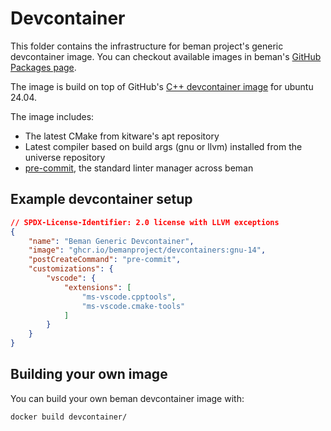# Devcontainer

<!-- SPDX-License-Identifier: 2.0 license with LLVM exceptions -->

This folder contains the infrastructure for beman project's 
generic devcontainer image. You can checkout available images in beman's 
[GitHub Packages page](https://github.com/orgs/bemanproject/packages/container/package/devcontainers).

The image is build on top of GitHub's 
[C++ devcontainer image](https://github.com/devcontainers/images/tree/main/src/cpp)
for ubuntu 24.04.

The image includes:

- The latest CMake from kitware's apt repository
- Latest compiler based on build args (gnu or llvm) installed from the universe repository
- [pre-commit](https://pre-commit.com/), the standard linter manager across beman

## Example devcontainer setup

```json
// SPDX-License-Identifier: 2.0 license with LLVM exceptions
{
	"name": "Beman Generic Devcontainer",
	"image": "ghcr.io/bemanproject/devcontainers:gnu-14",
	"postCreateCommand": "pre-commit",
	"customizations": {
		"vscode": {
			"extensions": [
				"ms-vscode.cpptools",
				"ms-vscode.cmake-tools"
			]
		}
	}
}
```

## Building your own image

You can build your own beman devcontainer image with:

```bash
docker build devcontainer/
```
